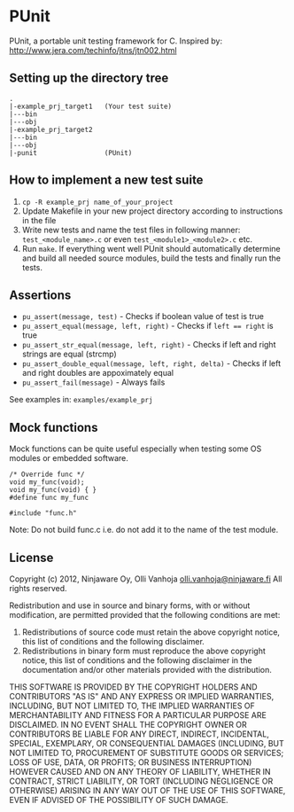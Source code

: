 PUnit
=====

PUnit, a portable unit testing framework for C.
Inspired by: http://www.jera.com/techinfo/jtns/jtn002.html


Setting up the directory tree
-----------------------------

    .
    |-example_prj_target1   (Your test suite)
    |---bin
    |---obj
    |-example_prj_target2
    |---bin
    |---obj
    |-punit                 (PUnit)


How to implement a new test suite
---------------------------------

1. `cp -R example_prj name_of_your_project`
2. Update Makefile in your new project directory according to instructions in
   the file
3. Write new tests and name the test files in following manner:
   `test_<module_name>.c` or even `test_<module1>_<module2>.c` etc.
4. Run `make`. If everything went well PUnit should automatically determine
   and build all needed source modules, build the tests and finally run the
   tests.


Assertions
----------

+ `pu_assert(message, test)` - Checks if boolean value of test is true
+ `pu_assert_equal(message, left, right)` - Checks if `left == right` is true
+ `pu_assert_str_equal(message, left, right)` - Checks if left and right strings
  are equal (strcmp)
+ `pu_assert_double_equal(message, left, right, delta)` - Checks if left and
  right doubles are appoximately equal
+ `pu_assert_fail(message)` - Always fails

See examples in: `examples/example_prj`


Mock functions
--------------

Mock functions can be quite useful especially when testing some OS modules or
embedded software.

    /* Override func */
    void my_func(void);
    void my_func(void) { }
    #define func my_func

    #include "func.h"

Note: Do not build func.c i.e. do not add it to the name of the test module.


License 
-------

Copyright (c) 2012, Ninjaware Oy, Olli Vanhoja <olli.vanhoja@ninjaware.fi>
All rights reserved.

Redistribution and use in source and binary forms, with or without
modification, are permitted provided that the following conditions are met:

1. Redistributions of source code must retain the above copyright notice, this
   list of conditions and the following disclaimer.
2. Redistributions in binary form must reproduce the above copyright notice,
   this list of conditions and the following disclaimer in the documentation
   and/or other materials provided with the distribution.

THIS SOFTWARE IS PROVIDED BY THE COPYRIGHT HOLDERS AND CONTRIBUTORS "AS IS" AND
ANY EXPRESS OR IMPLIED WARRANTIES, INCLUDING, BUT NOT LIMITED TO, THE IMPLIED
WARRANTIES OF MERCHANTABILITY AND FITNESS FOR A PARTICULAR PURPOSE ARE
DISCLAIMED. IN NO EVENT SHALL THE COPYRIGHT OWNER OR CONTRIBUTORS BE LIABLE FOR
ANY DIRECT, INDIRECT, INCIDENTAL, SPECIAL, EXEMPLARY, OR CONSEQUENTIAL DAMAGES
(INCLUDING, BUT NOT LIMITED TO, PROCUREMENT OF SUBSTITUTE GOODS OR SERVICES;
LOSS OF USE, DATA, OR PROFITS; OR BUSINESS INTERRUPTION) HOWEVER CAUSED AND
ON ANY THEORY OF LIABILITY, WHETHER IN CONTRACT, STRICT LIABILITY, OR TORT
(INCLUDING NEGLIGENCE OR OTHERWISE) ARISING IN ANY WAY OUT OF THE USE OF THIS
SOFTWARE, EVEN IF ADVISED OF THE POSSIBILITY OF SUCH DAMAGE.

